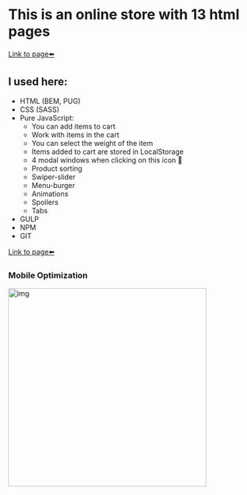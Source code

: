 # This is an online store with 13 html pages
[Link to page⬅️][link]
## I used here:
* HTML (BEM, PUG)
* CSS (SASS)
* Pure JavaScript:
	* You can add items to cart
	* Work with items in the cart
	* You can select the weight of the item
	* Items added to cart are stored in LocalStorage
	* 4 modal windows when clicking on this icon 👤
	* Product sorting
	* Swiper-slider
	* Menu-burger
	* Animations
	* Spoilers
	* Tabs
* GULP
* NPM
* GIT

[Link to page⬅️][link]

### Mobile Optimization
<img src="img/page-speed.jpg" alt="img" style="height: 400px;">

[link]: https://steterik.github.io/coffee/